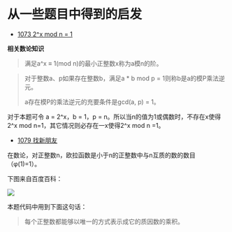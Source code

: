 # 从一些题目中得到的启发

- [1073 2^x mod n = 1](http://codeup.cn/problem.php?id=1073)

**相关数论知识**

> 满足a^x ≡ 1(mod n)的最小正整数x称为a模n的阶。

> 对于整数a、p如果存在整数b，满足a * b mod p = 1则称b是a的模P乘法逆元。 
>
> a存在模P的乘法逆元的充要条件是gcd(a, p) = 1。

对于本题可令 a = 2^x，b = 1，p = n。所以当n的值为1或偶数时，不存在x使得2^x mod n=1，其它情况则必存在一x使得2^x mod n =1。 

- [1079 找新朋友](http://codeup.cn/problem.php?id=1079)

在数论，对正整数n，欧拉函数是小于n的正整数中与n互质的数的数目（φ(1)=1）。

下图来自百度百科：

![](https://github.com/Seventeen1Gx/BlogPicture/raw/master/CodeUp/%E4%B8%80%E4%BA%9B%E5%9B%BE%E7%A4%BA/%E6%AC%A7%E6%8B%89%E5%87%BD%E6%95%B0.png)

本题代码中用到下面这句话：

> 每个正整数都能够以唯一的方式表示成它的质因数的乘积。

